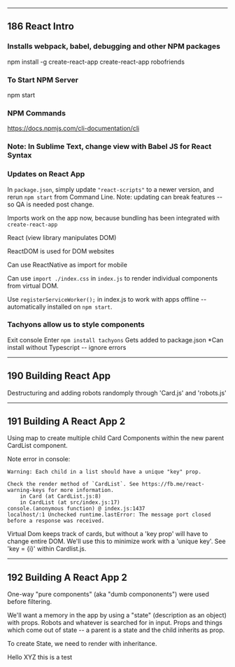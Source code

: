 -----------------------------------
186 React Intro 
-----------------------------------
### Installs webpack, babel, debugging and other NPM packages
npm install -g create-react-app 
create-react-app robofriends

### To Start NPM Server
npm start

### NPM Commands
https://docs.npmjs.com/cli-documentation/cli

### Note: In Sublime Text, change view with Babel JS for React Syntax

### Updates on React App
In `package.json`, simply update `"react-scripts"` to a newer version, and rerun `npm start` from Command Line. Note: updating can break features -- so QA is needed post change.

Imports work on the app now, because bundling has been integrated with `create-react-app`

React (view library manipulates DOM)

ReactDOM is used for DOM websites

Can use ReactNative as import for mobile

Can use `import ./index.css` in `index.js` to render individual components from virtual DOM.

Use `registerServiceWorker();` in index.js to work with apps offline -- automatically installed on `npm start`.

### Tachyons allow us to style components
Exit console
Enter `npm install tachyons`
Gets added to package.json
*Can install without Typescript -- ignore errors

-------------------------------------
190 Building React App
------------------------------------

Destructuring and adding robots randomply through 'Card.js' and 'robots.js'

---------------------------------------
191 Building A React App 2
---------------------------------------

Using map to create multiple child Card Components within the new parent CardList component.

Note error in console:

	Warning: Each child in a list should have a unique "key" prop.

	Check the render method of `CardList`. See https://fb.me/react-warning-keys for more information.
	    in Card (at CardList.js:8)
	    in CardList (at src/index.js:17)
	console.(anonymous function) @ index.js:1437
	localhost/:1 Unchecked runtime.lastError: The message port closed before a response was received.

Virtual Dom keeps track of cards, but without a 'key prop' will have to change entire DOM. We'll use this to minimize work with a 'unique key'. See 'key = {i}' within Cardlist.js.

---------------------------------------
192 Building A React App 2
---------------------------------------

One-way "pure components" (aka "dumb compononents") were used before filtering.

We'll want a memory in the app by using a "state" (description as an object) with props. Robots and whatever is searched for in input. Props and things which come out of state -- a parent is a state and the child inherits as prop.

To create State, we need to render with inheritance.

Hello XYZ this is a test

